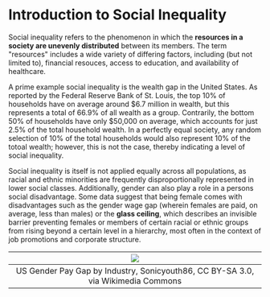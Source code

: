 # Introduction to Social Inequality
Social inequality refers to the phenomenon in which the **resources in a society are unevenly distributed** between its members. The term "resources" includes a wide variety of differing factors, including (but not limited to), financial resouces, access to education, and availability of healthcare.

A prime example social inequality is the wealth gap in the United States. As reported by the Federal Reserve Bank of St. Louis, the top 10% of households have on average around $6.7 million in wealth, but this represents a total of 66.9% of all wealth as a group. Contrarily, the bottom 50% of households have only $50,000 on average, which accounts for just 2.5% of the total household wealth. In a perfectly equal society, any random selection of 10% of the total households would also represent 10% of the totoal wealth; however, this is not the case, thereby indicating a level of social inequality.

Social inequality is itself is not applied equally across all populations, as racial and ethnic minorities are frequently disproportionally represented in lower social classes. Additionally, gender can also play a role in a persons social disadvantage. Some data suggest that being female comes with disadvantages such as the gender wage gap (wherein females are paid, on average, less than males) or the **glass ceiling**, which describes an invisible barrier preventing females or members of certain racial or ethnic groups from rising beyond a certain level in a hierarchy, most often in the context of job promotions and corporate structure. 

|![](https://upload.wikimedia.org/wikipedia/commons/5/58/US_Gender_Pay_Gap_by_industry_.001.png)|
|:--:|
|US Gender Pay Gap by Industry, Sonicyouth86, CC BY-SA 3.0, via Wikimedia Commons|